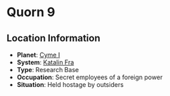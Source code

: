 # Quorn 9

## Location Information
- **Planet**: [Cyme I](../planet--cyme-i.md)
- **System**: [Katalin Fra](../../../system--katalin-fra.md)
- **Type**: Research Base
- **Occupation**: Secret employees of a foreign power
- **Situation**: Held hostage by outsiders
